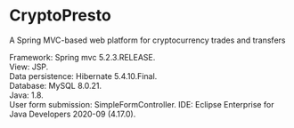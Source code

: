 # CryptoPresto
A Spring MVC-based web platform for cryptocurrency trades and transfers


Framework: Spring mvc 5.2.3.RELEASE.  
View: JSP.  
Data persistence: Hibernate 5.4.10.Final.  
Database: MySQL 8.0.21.  
Java: 1.8.  
User form submission: SimpleFormController.
IDE: Eclipse Enterprise for Java Developers 2020-09 (4.17.0).  
